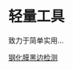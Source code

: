 # 轻量工具

致力于简单实用...

[钢化膜黑边检测](https://getstart13.github.io/light-tools/html/black-side-detect.html)

